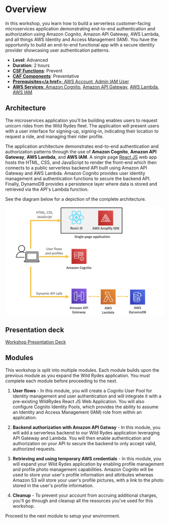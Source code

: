 # Overview

In this workshop, you learn how to build a serverless customer-facing microservices application demonstrating end-to-end authentication and authorization using Amazon Cognito, Amazon API Gateway, AWS Lambda, and all things AWS Identity and Access Management (IAM). You have the opportunity to build an end-to-end functional app with a secure identity provider showcasing user authentication patterns. 

* **Level**: Advanced
* **Duration**: 2 hours
* **<a href="https://www.nist.gov/cyberframework/online-learning/components-framework" target="_blank">CSF Functions</a>**: Prevent
* **<a href="https://d0.awsstatic.com/whitepapers/AWS_CAF_Security_Perspective.pdf" target="_blank">CAF Components</a>**: Preventative
* **<a href="https://awssecworkshops.com/getting-started/" target="_blank">Prerequisites</a href>**: AWS Account, Admin IAM User
* **AWS Services**: <a href="https://aws.amazon.com/cognito/" target="_blank">Amazon Cognito</a>, <a href="https://aws.amazon.com/api-gateway/" target="_blank">Amazon API Gateway</a>, <a href="https://aws.amazon.com/lambda/" target="_blank">AWS Lambda</a>, <a href="https://aws.amazon.com/iam/" target="_blank">AWS IAM</a>

## Architecture

The microservices application you'll be building enables users to request unicorn rides from the Wild Rydes fleet. The application will present users with a user interface for signing-up, signing-in, indicating their location to request a ride, and managing their rider profile.

The application architecture demonstrates end-to-end authentication and authorization patterns through the use of **Amazon Cognito**, **Amazon API Gateway**, **AWS Lambda**, and **AWS IAM**. A single page <a href="https://reactjs.org/" target="_blank">React JS</a> web app hosts the HTML, CSS, and JavaScript to render the front-end which then connects to a public serverless backend API built using Amazon API Gateway and AWS Lambda. Amazon Cognito provides user identity management and authentication functions to secure the backend API. Finally, DynamoDB provides a persistence layer where data is stored and retrieved via the API's Lambda function.

See the diagram below for a depiction of the complete architecture.

![Wild Rydes Web Application Architecture](./images/wildrydes-complete-architecture2.png)

## Presentation deck
<a href="./images/SEC403.pdf" target="_blank">Workshop Presentation Deck</a>

## Modules

This workshop is split into multiple modules. Each module builds upon the previous module as you expand the Wild Rydes application. You must complete each module before proceeding to the next.

1. **User flows** - In this module, you will create a Cognito User Pool for identity management and user authentication and will integrate it with a pre-existing WildRydes React JS Web Application. You will also configure Cognito Identity Pools, which provides the ability to assume an Identity and Access Management (IAM) role from within an application.

2. **Backend authorization with Amazon API Gatway** - In this module, you will add a serverless backend to our Wild Rydes application leveraging API Gateway and Lambda. You will then enable authentication and authorization on your API to secure the backend to only accept valid, authorized requests.

3. **Retrieving and using temporary AWS credentials** - In this module, you will expand your Wild Rydes application by enabling profile management and profile photo management capabilities. Amazon Cognito will be used to store your user's profile information and attributes whereas Amazon S3 will store your user's profile pictures, with a link to the photo stored in the user's profile information.

4. **Cleanup** - To prevent your account from accruing additional charges, you'll go through and cleanup all the resources you've used for this workshop.

Proceed to the next module to setup your environment.

